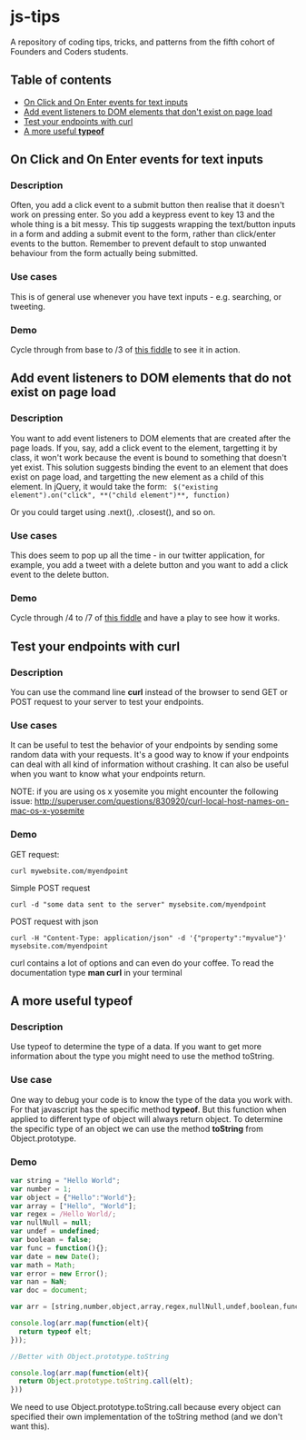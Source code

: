 # js-tips

A repository of coding tips, tricks, and patterns from the fifth cohort of Founders and Coders students.  

## Table of contents

* [On Click and On Enter events for text inputs](#on-click-and-on-enter-events-for-text-inputs)
* [Add event listeners to DOM elements that don't exist on page load](#add-event-listeners-to-dom-elements-that-do-not-exist-on-page-load)
* [Test your endpoints with curl](#test-your-endpoints-with-curl)
* [A more useful **typeof**](#a-more-useful-typeof)  

## On Click and On Enter events for text inputs

### Description  
Often, you add a click event to a submit button then realise that it doesn't work on pressing enter. So you add a keypress event to key 13 and the whole thing is a bit messy. This tip suggests wrapping the text/button inputs in a form and adding a submit event to the form, rather than click/enter events to the button. Remember to prevent default to stop unwanted behaviour from the form actually being submitted.

### Use cases
This is of general use whenever you have text inputs - e.g. searching, or tweeting.

### Demo
Cycle through from base to /3 of [this fiddle](http://jsfiddle.net/rubie/ej86gtc8) to see it in action.

## Add event listeners to DOM elements that do not exist on page load

### Description  
You want to add event listeners to DOM elements that are created after the page loads. If you, say, add a click event to the element, targetting it by class, it won't work because the event is bound to something that doesn't yet exist. This solution suggests binding the event to an element that does exist on page load, and targetting the new element as a child of this element. In jQuery, it would take the form: ``` $("existing element").on("click", **("child element")**, function)```  

Or you could target using .next(), .closest(), and so on.

### Use cases
This does seem to pop up all the time - in our twitter application, for example, you add a tweet with a delete button and you want to add a click event to the delete button.

### Demo

Cycle through /4 to /7 of [this fiddle](http://jsfiddle.net/rubie/ej86gtc8/4/) and have a play to see how it works.

## Test your endpoints with curl

### Description

You can use the command line **curl** instead of the browser to send GET or POST request to your server to test your endpoints.

### Use cases

It can be useful to test the behavior of your endpoints by sending some random data with your requests. It's a good way to know if your endpoints can deal with all kind of information without crashing. It can also be useful when you want to know what your endpoints return.

NOTE: if you are using os x yosemite you might encounter the following issue: http://superuser.com/questions/830920/curl-local-host-names-on-mac-os-x-yosemite

### Demo

GET request:
```shell
curl mywebsite.com/myendpoint
```

Simple POST request
```shell
curl -d "some data sent to the server" mysebsite.com/myendpoint
```
POST request with json
```shell
curl -H "Content-Type: application/json" -d '{"property":"myvalue"}' mysebsite.com/myendpoint
```

curl contains a lot of options and can even do your coffee. To read the documentation type **man curl** in your terminal

## A more useful typeof  

### Description

Use typeof to determine the type of a data. If you want to get more information about the type you might need to use the method toString.

### Use case

One way to debug your code is to know the type of the data you work with. For that javascript has the specific method **typeof**. But this function when applied to different type of object will always return object. To determine the specific type of an object we can use the method **toString** from Object.prototype.


### Demo
```javascript
var string = "Hello World";
var number = 1;
var object = {"Hello":"World"};
var array = ["Hello", "World"];
var regex = /Hello World/;
var nullNull = null;
var undef = undefined;
var boolean = false;
var func = function(){};
var date = new Date();
var math = Math;
var error = new Error();
var nan = NaN;
var doc = document;

var arr = [string,number,object,array,regex,nullNull,undef,boolean,func,date,math,error,nan,doc];

console.log(arr.map(function(elt){
  return typeof elt;
}));

//Better with Object.prototype.toString

console.log(arr.map(function(elt){
  return Object.prototype.toString.call(elt);
}))

```

We need to use Object.prototype.toString.call because every object can specified their own implementation of the toString method (and we don't want this).
